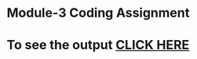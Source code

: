 # Module-3 Coding Assignment

# To see the output [CLICK HERE](https://ayushpathak123.github.io/Coursera-HTML-CSS-and-JavaScript-for-Web-Developers/Assignments/module3-solution/index.html)

